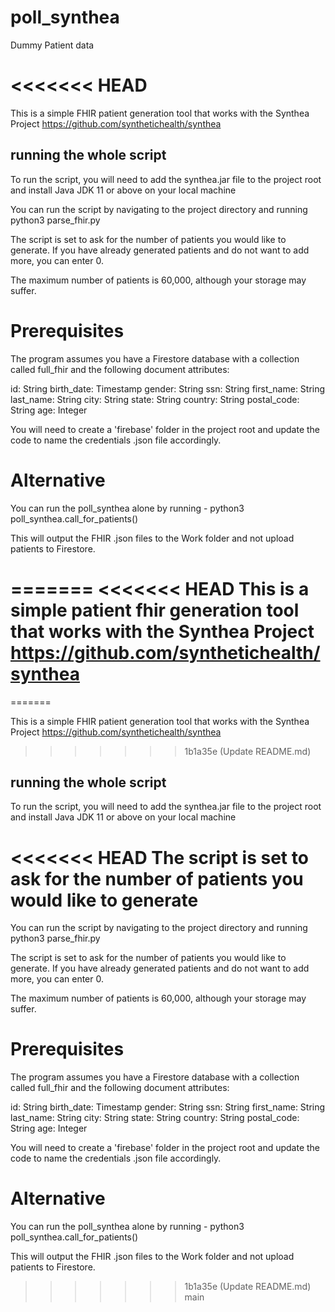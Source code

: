 # poll_synthea
Dummy Patient data 

<<<<<<< HEAD
=======

This is a simple FHIR patient generation tool that works with the Synthea Project https://github.com/synthetichealth/synthea

## running the whole script

To run the script, you will need to add the synthea.jar file to the project root and install Java JDK 11 or above on your local machine

You can run the script by navigating to the project directory and running  python3 parse_fhir.py

The script is set to ask for the number of patients you would like to generate. If you have already generated patients and do not want to add more, you can enter 0.

The maximum number of patients is 60,000, although your storage may suffer.

# Prerequisites
The program assumes you have a Firestore database with a collection called full_fhir and the following document attributes:

id: String
birth_date: Timestamp
gender: String
ssn: String
first_name: String
last_name: String
city: String
state: String
country: String
postal_code: String
age: Integer

You will need to create a 'firebase' folder in the project root and update the code to name the credentials .json file accordingly.

# Alternative
You can run the poll_synthea alone by running - python3 poll_synthea.call_for_patients()

This will output the FHIR .json files to the Work folder and not upload patients to Firestore.

=======
<<<<<<< HEAD
This is a simple patient fhir generation tool that works with the Synthea Project https://github.com/synthetichealth/synthea
=======
=======

This is a simple FHIR patient generation tool that works with the Synthea Project https://github.com/synthetichealth/synthea
>>>>>>> 1b1a35e (Update README.md)

## running the whole script

To run the script, you will need to add the synthea.jar file to the project root and install Java JDK 11 or above on your local machine

<<<<<<< HEAD
The script is set to ask for the number of patients you would like to generate
=======
You can run the script by navigating to the project directory and running  python3 parse_fhir.py

The script is set to ask for the number of patients you would like to generate. If you have already generated patients and do not want to add more, you can enter 0.

The maximum number of patients is 60,000, although your storage may suffer.

# Prerequisites
The program assumes you have a Firestore database with a collection called full_fhir and the following document attributes:

id: String
birth_date: Timestamp
gender: String
ssn: String
first_name: String
last_name: String
city: String
state: String
country: String
postal_code: String
age: Integer

You will need to create a 'firebase' folder in the project root and update the code to name the credentials .json file accordingly.

# Alternative
You can run the poll_synthea alone by running - python3 poll_synthea.call_for_patients()

This will output the FHIR .json files to the Work folder and not upload patients to Firestore.

>>>>>>> 1b1a35e (Update README.md)
>>>>>>> main
